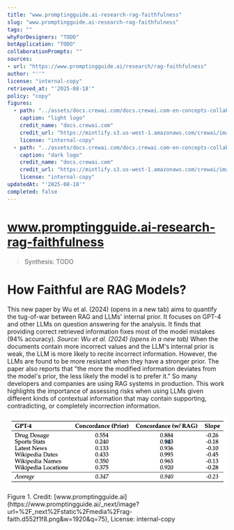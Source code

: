 ```yaml
---
title: "www.promptingguide.ai-research-rag-faithfulness"
slug: "www.promptingguide.ai-research-rag-faithfulness"
tags: ""
whyForDesigners: "TODO"
botApplication: "TODO"
collaborationPrompts: ""
sources:
- url: "https://www.promptingguide.ai/research/rag-faithfulness"
author: "''"
license: "internal-copy"
retrieved_at: "'2025-08-18'"
policy: "copy"
figures:
  - path: "../assets/docs.crewai.com/docs.crewai.com-en-concepts-collaboration/71bc45159c09.webp"
    caption: "light logo"
    credit_name: "docs.crewai.com"
    credit_url: "https://mintlify.s3.us-west-1.amazonaws.com/crewai/images/crew_only_logo.png"
    license: "internal-copy"
  - path: "../assets/docs.crewai.com/docs.crewai.com-en-concepts-collaboration/71bc45159c09.webp"
    caption: "dark logo"
    credit_name: "docs.crewai.com"
    credit_url: "https://mintlify.s3.us-west-1.amazonaws.com/crewai/images/crew_only_logo.png"
    license: "internal-copy"
updatedAt: "'2025-08-18'"
completed: false
---
```


# www.promptingguide.ai-research-rag-faithfulness

> Synthesis: TODO

# How Faithful are RAG Models?
This new paper by Wu et al. (2024) (opens in a new tab) aims to quantify the tug-of-war between RAG and LLMs' internal prior.
It focuses on GPT-4 and other LLMs on question answering for the analysis.
It finds that providing correct retrieved information fixes most of the model mistakes (94% accuracy).
*Source: Wu et al. (2024) (opens in a new tab)*
When the documents contain more incorrect values and the LLM's internal prior is weak, the LLM is more likely to recite incorrect information. However, the LLMs are found to be more resistant when they have a stronger prior.
The paper also reports that "the more the modified information deviates from the model's prior, the less likely the model is to prefer it."
So many developers and companies are using RAG systems in production. This work highlights the importance of assessing risks when using LLMs given different kinds of contextual information that may contain supporting, contradicting, or completely incorrection information.

!["RAG Faithfulness"](../assets/www.promptingguide.ai/www.promptingguide.ai-research-rag-faithfulness/6df70158c8b1.webp)
<figcaption>Figure 1. Credit: [www.promptingguide.ai](https://www.promptingguide.ai/_next/image?url=%2F_next%2Fstatic%2Fmedia%2Frag-faith.d552f1f8.png&w=1920&q=75), License: internal-copy</figcaption>

